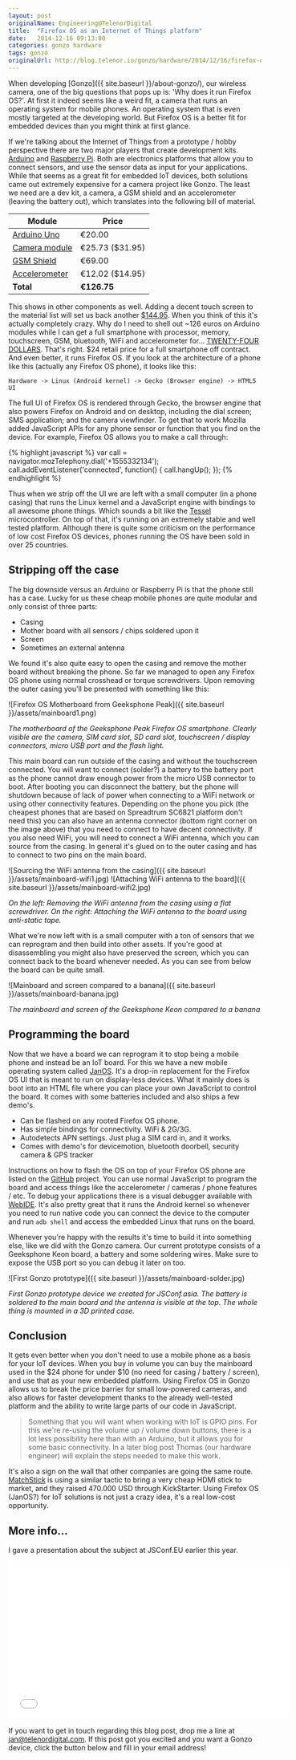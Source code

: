 ```yaml
---
layout: post
originalName: Engineering@TelenorDigital
title:  "Firefox OS as an Internet of Things platform"
date:   2014-12-16 09:13:00
categories: gonzo hardware
tags: gonzo
originalUrl: http://blog.telenor.io/gonzo/hardware/2014/12/16/firefox-os-iot.html
---
```


When developing [Gonzo]({{ site.baseurl }}/about-gonzo/), our wireless camera, one of the big questions that pops up is: 'Why does it run Firefox OS?'. At first it indeed seems like a weird fit, a camera that runs an operating system for mobile phones. An operating system that is even mostly targeted at the developing world. But Firefox OS is a better fit for embedded devices than you might think at first glance.

If we're talking about the Internet of Things from a prototype / hobby perspective there are two major players that create development kits. [Arduino](http://www.arduino.cc/) and [Raspberry Pi](http://www.raspberrypi.org/). Both are electronics platforms that allow you to connect sensors, and use the sensor data as input for your applications. While that seems as a great fit for embedded IoT devices, both solutions came out extremely expensive for a camera project like Gonzo. The least we need are a dev kit, a camera, a GSM shield and an accelerometer (leaving the battery out), which translates into the following bill of material.

Module  | Price
--------|---------
[Arduino Uno](http://store.arduino.cc/product/A000066) | &euro;20.00
[Camera module](https://www.sparkfun.com/products/11745) | &euro;25.73 ($31.95)
[GSM Shield](http://store.arduino.cc/product/A000043) | &euro;69.00
[Accelerometer](https://www.sparkfun.com/products/9269) | &euro;12.02 ($14.95)
**Total** | **&euro;126.75**

This shows in other components as well. Adding a decent touch screen to the material list will set us back another [$144.95](https://www.sparkfun.com/products/11740). When you think of this it's actually completely crazy. Why do I need to shell out ~126 euros on Arduino modules while I can get a full smartphone with processor, memory, touchscreen, GSM, bluetooth, WiFi and accelerometer for... [TWENTY-FOUR DOLLARS](https://www.facebook.com/cherrymobile/photos/a.299251607442.152915.269510017442/10152443834567443/?type=1). That's right. $24 retail price for a full smartphone off contract. And even better, it runs Firefox OS. If you look at the architecture of a phone like this (actually any Firefox OS phone), it looks like this:

<!--more-->

    Hardware -> Linux (Android kernel) -> Gecko (Browser engine) -> HTML5 UI

The full UI of Firefox OS is rendered through Gecko, the browser engine that also powers Firefox on Android and on desktop, including the dial screen; SMS application; and the camera viewfinder. To get that to work Mozilla added JavaScript APIs for any phone sensor or function that you find on the device. For example, Firefox OS allows you to make a call through:

{% highlight javascript %}
var call = navigator.mozTelephony.dial('+1555332134');
call.addEventListener('connected', function() {
   call.hangUp();
});
{% endhighlight %}

Thus when we strip off the UI we are left with a small computer (in a phone casing) that runs the Linux kernel and a JavaScript engine with bindings to all awesome phone things. Which sounds a bit like the [Tessel](https://tessel.io/) microcontroller. On top of that, it's running on an extremely stable and well tested platform. Although there is quite some criticism on the performance of low cost Firefox OS devices, phones running the OS have been sold in over 25 countries.

## Stripping off the case

The big downside versus an Arduino or Raspberry Pi is that the phone still has a case. Lucky for us these cheap mobile phones are quite modular and only consist of three parts:

* Casing
* Mother board with all sensors / chips soldered upon it
* Screen
* Sometimes an external antenna

We found it's also quite easy to open the casing and remove the mother board without breaking the phone. So far we managed to open any Firefox OS phone using normal crosshead or torque screwdrivers. Upon removing the outer casing you'll be presented with something like this:

![Firefox OS Motherboard from Geeksphone Peak]({{ site.baseurl }}/assets/mainboard1.png)

*The motherboard of the Geeksphone Peak Firefox OS smartphone. Clearly visible are the camera, SIM card slot, SD card slot, touchscreen / display connectors, micro USB port and the flash light.*

This main board can run outside of the casing and without the touchscreen connected. You will want to connect (solder?) a battery to the battery port as the phone cannot draw enough power from the micro USB connector to boot. After booting you can disconnect the battery, but the phone will shutdown because of lack of power when connecting to a WiFi network or using other connectivity features. Depending on the phone you pick (the cheapest phones that are based on Spreadtrum SC6821 platform don't need this) you can also have an antenna connector (bottom right corner on the image above) that you need to connect to have decent connectivity. If you also need WiFi, you will need to connect a WiFi antenna, which you can source from the casing. In general it's glued on to the outer casing and has to connect to two pins on the main board.

![Sourcing the WiFi antenna from the casing]({{ site.baseurl }}/assets/mainboard-wifi1.jpg) ![Attaching WiFi antenna to the board]({{ site.baseurl }}/assets/mainboard-wifi2.jpg)

*On the left: Removing the WiFi antenna from the casing using a flat screwdriver. On the right: Attaching the WiFi antenna to the board using anti-static tape.*

What we're now left with is a small computer with a ton of sensors that we can reprogram and then build into other assets. If you're good at disassembling you might also have preserved the screen, which you can connect back to the board whenever needed. As you can see from below the board can be quite small.

![Mainboard and screen compared to a banana]({{ site.baseurl }}/assets/mainboard-banana.jpg)

*The mainboard and screen of the Geeksphone Keon compared to a banana*

## Programming the board

Now that we have a board we can reprogram it to stop being a mobile phone and instead be an IoT board. For this we have a new mobile operating system called [JanOS](https://github.com/janjongboom/janos). It's a drop-in replacement for the Firefox OS UI that is meant to run on display-less devices. What it mainly does is boot into an HTML file where you can place your own JavaScript to control the board. It comes with some batteries included and also ships a few demo's.

* Can be flashed on any rooted Firefox OS phone.
* Has simple bindings for connectivity. WiFi & 2G/3G.
* Autodetects APN settings. Just plug a SIM card in, and it works.
* Comes with demo's for devicemotion, bluetooth doorbell, security camera & GPS tracker

Instructions on how to flash the OS on top of your Firefox OS phone are listed on the [GitHub](https://github.com/janjongboom/janos) project. You can use normal JavaScript to program the board and access things like the accelerometer / cameras / phone features / etc. To debug your applications there is a visual debugger available with [WebIDE](https://developer.mozilla.org/en-US/docs/Tools/WebIDE). It's also pretty great that it runs the Android kernel so whenever you need to run native code you can connect the device to the computer and run `adb shell` and access the embedded Linux that runs on the board.

Whenever you're happy with the results it's time to build it into something else, like we did with the Gonzo camera. Our current prototype consists of a Geeksphone Keon board, a battery and some soldering wires. Make sure to expose the USB port so you can debug it later on too.

![First Gonzo prototype]({{ site.baseurl }}/assets/mainboard-solder.jpg)

*First Gonzo prototype device we created for JSConf.asia. The battery is soldered to the main board and the antenna is visible at the top. The whole thing is mounted in a 3D printed case.*

## Conclusion

It gets even better when you don't need to use a mobile phone as a basis for your IoT devices. When you buy in volume you can buy the mainboard used in the $24 phone for under $10 (no need for casing / battery / screen), and use that as your new embedded platform. Using Firefox OS in Gonzo allows us to break the price barrier for small low-powered cameras, and also allows for faster development thanks to the already well-tested platform and the ability to write large parts of our code in JavaScript.

> Something that you will want when working with IoT is GPIO pins. For this we're re-using the volume up / volume down buttons, there is a lot less possibility here than with an Arduino, but it allows you for some basic connectivity. In a later blog post Thomas (our hardware engineer) will explain the steps needed to make this work.

It's also a sign on the wall that other companies are going the same route. [MatchStick](https://www.kickstarter.com/projects/2040419302/matchstick-the-streaming-stick-built-on-firefox-os) is using a similar tactic to bring a very cheap HDMI stick to market, and they raised 470.000 USD through KickStarter. Using Firefox OS (JanOS?) for IoT solutions is not just a crazy idea, it's a real low-cost opportunity.

## More info...

I gave a presentation about the subject at JSConf.EU earlier this year.

<iframe width="560" height="315" src="//www.youtube.com/embed/Uy062kp-LM4" frameborder="0" allowfullscreen></iframe>

If you want to get in touch regarding this blog post, drop me a line at [jan@telenordigital.com](mailto:jan@telenordigital.com). If this post got you excited and you want a Gonzo device, click the button below and fill in your email address!